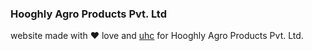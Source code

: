 ### Hooghly Agro Products Pvt. Ltd
website made with  ❤ love and [uhc](https://github.com/AyushmanTripathy/uhc) for Hooghly Agro Products Pvt. Ltd.
